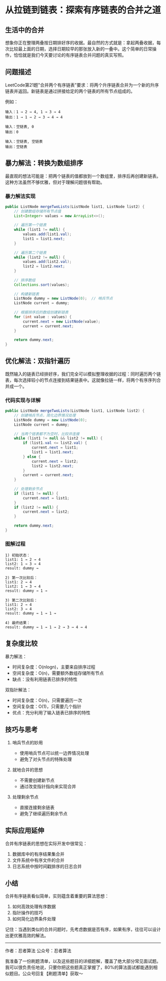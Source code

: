 # 从拉链到链表：探索有序链表的合并之道
## 生活中的合并
想象你正在整理两叠按日期排好序的收据。最自然的方式就是：拿起两叠收据，每次比较最上面的日期，选择日期较早的那张放入新的一叠中。这个简单的日常操作，恰恰就是我们今天要讨论的有序链表合并问题的真实写照。

## 问题描述
LeetCode第21题"合并两个有序链表"要求：将两个升序链表合并为一个新的升序链表并返回。新链表是通过拼接给定的两个链表的所有节点组成的。

例如：
```
输入：1 → 2 → 4, 1 → 3 → 4
输出：1 → 1 → 2 → 3 → 4 → 4

输入：空链表, 0
输出：0

输入：空链表, 空链表
输出：空链表
```

## 暴力解法：转换为数组排序
最直观的想法可能是：把两个链表的值都放到一个数组里，排序后再创建新链表。这种方法虽然不够优雅，但对于理解问题很有帮助。

### 暴力解法实现
```java
public ListNode mergeTwoLists(ListNode list1, ListNode list2) {
    // 创建数组存储所有节点值
    List<Integer> values = new ArrayList<>();
    
    // 遍历第一个链表
    while (list1 != null) {
        values.add(list1.val);
        list1 = list1.next;
    }
    
    // 遍历第二个链表
    while (list2 != null) {
        values.add(list2.val);
        list2 = list2.next;
    }
    
    // 排序数组
    Collections.sort(values);
    
    // 构建新链表
    ListNode dummy = new ListNode(0);  // 哨兵节点
    ListNode current = dummy;
    
    // 根据排序后的数组创建新链表
    for (int value : values) {
        current.next = new ListNode(value);
        current = current.next;
    }
    
    return dummy.next;
}
```

## 优化解法：双指针遍历
既然输入的链表已经排好序，我们完全可以模拟整理收据的过程：同时遍历两个链表，每次选择较小的节点连接到结果链表中。这就像拉链一样，将两个有序序列合并成一个。

### 代码实现与详解
```java
public ListNode mergeTwoLists(ListNode list1, ListNode list2) {
    // 创建哨兵节点，简化边界情况处理
    ListNode dummy = new ListNode(0);
    ListNode current = dummy;
    
    // 当两个链表都不为空时，比较并连接
    while (list1 != null && list2 != null) {
        if (list1.val <= list2.val) {
            current.next = list1;
            list1 = list1.next;
        } else {
            current.next = list2;
            list2 = list2.next;
        }
        current = current.next;
    }
    
    // 处理剩余节点
    if (list1 != null) {
        current.next = list1;
    }
    if (list2 != null) {
        current.next = list2;
    }
    
    return dummy.next;
}
```

### 图解过程
```
1) 初始状态：
list1: 1 → 2 → 4
list2: 1 → 3 → 4
result: dummy →

2) 第一次比较后：
list1: 2 → 4
list2: 1 → 3 → 4
result: dummy → 1 →

3) 第二次比较后：
list1: 2 → 4
list2: 3 → 4
result: dummy → 1 → 1 →

4) 最终结果：
result: dummy → 1 → 1 → 2 → 3 → 4 → 4
```

## 复杂度比较
暴力解法：
- 时间复杂度：O(nlogn)，主要来自排序过程
- 空间复杂度：O(n)，需要额外数组存储所有节点
- 缺点：没有利用链表已排序的特性

双指针解法：
- 时间复杂度：O(n)，只需要遍历一次
- 空间复杂度：O(1)，只需要几个指针
- 优点：充分利用了输入链表已排序的特性

## 技巧与思考
1. 哨兵节点的妙用
   - 使用哨兵节点可以统一边界情况处理
   - 避免了对头节点的特殊处理

2. 就地合并的思想
   - 不需要创建新节点
   - 通过改变指针指向来实现合并

3. 处理剩余节点
   - 直接连接剩余链表
   - 避免了继续遍历剩余节点

## 实际应用延伸
合并有序链表的思想在实际开发中很常见：
1. 数据库中的有序结果集合并
2. 文件系统中有序文件的合并
3. 日志系统中按时间戳排序的日志合并

## 小结
合并有序链表看似简单，实则蕴含着重要的算法思想：
1. 如何高效处理有序数据
2. 指针操作的技巧
3. 如何简化边界条件处理

记住：当遇到类似的合并问题时，先考虑数据是否有序，如果有序，往往可以设计出更优雅高效的解法。

---
作者：忍者算法
公众号：忍者算法

我准备了一份刷题清单，以及这些题目的详细题解，覆盖了绝大部分常见面试题。我可以很负责任地说，只要你把这些题真正掌握了，80%的算法面试都能遇到相似题目。公众号回复【刷题清单】获取～